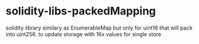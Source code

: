 # solidity-libs-packedMapping
solidity library similary as EnumerableMap but only for uint16 that will pack into uint256. to update storage with 16x values for single store
